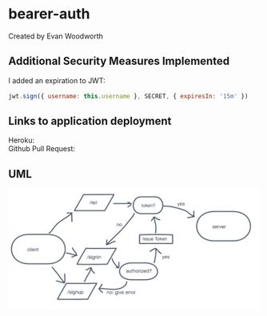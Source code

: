 # bearer-auth

Created by Evan Woodworth

## Additional Security Measures Implemented

I added an expiration to JWT:

```js
jwt.sign({ username: this.username }, SECRET, { expiresIn: '15m' })
```

## Links to application deployment

Heroku:   
Github Pull Request: 

## UML

![UML](./img/bearer-auth.png)